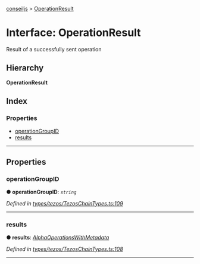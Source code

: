 [conseiljs](../README.md) > [OperationResult](../interfaces/operationresult.md)

# Interface: OperationResult

Result of a successfully sent operation

## Hierarchy

**OperationResult**

## Index

### Properties

* [operationGroupID](operationresult.md#operationgroupid)
* [results](operationresult.md#results)

---

## Properties

<a id="operationgroupid"></a>

###  operationGroupID

**● operationGroupID**: *`string`*

*Defined in [types/tezos/TezosChainTypes.ts:109](https://github.com/Cryptonomic/ConseilJS/blob/9f42371/src/types/tezos/TezosChainTypes.ts#L109)*

___
<a id="results"></a>

###  results

**● results**: *[AlphaOperationsWithMetadata](alphaoperationswithmetadata.md)*

*Defined in [types/tezos/TezosChainTypes.ts:108](https://github.com/Cryptonomic/ConseilJS/blob/9f42371/src/types/tezos/TezosChainTypes.ts#L108)*

___

